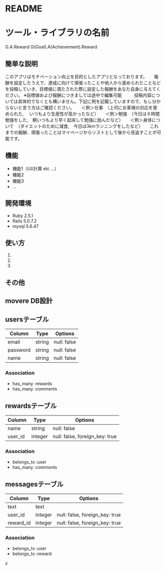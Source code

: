 # README

# ツール・ライブラリの名前
 
G.A.Reward
G(Goal).A(Achievement).Reward
## 簡単な説明
 
このアプリはモチベーション向上を目的としたアプリとなっております。
　
報酬を設定したうえで、達成に向けて頑張ったことや他人から褒められたことなどを投稿していき、目標値に満たされた際に設定した報酬をあなた自身に与えてください。
※目標値および報酬につきましては途中で編集可能
　
　
投稿内容については具体的でなくとも構いません。下記に例を記載していますので、もし分からないと言う方はご確認ください。
　
＜例＞仕事　（上司にお客様の対応を褒められた, 　いつもより生産性が高かったなど）
　
＜例＞勉強　（今日は８時間勉強をした,　朝いつもより早く起床して勉強に励んだなど）
　
＜例＞身体について　（ダイエットのために減食,　今日は3kmランニングをしたなど）
　
これまでの報酬、頑張ったことはマイページからリストとして後から見返すことが可能です。 
 
## 機能
 
- 機能1（UI/計算 etc ...）
- 機能2
- 機能3
- ...
 
 
## 開発環境
 
- Ruby 2.5.1
- Rails 5.0.7.2
- mysql 5.6.47
 
## 使い方
 
1. 
2. 
3. 
 
 
## その他
 




## movere DB設計

## usersテーブル
|Column|Type|Options|
|------|----|-------|
|email|string|null: false|
|password|string|null: false|
|name|string|null: false|
### Association
- has_many :rewards
- has_many :comments

## rewardsテーブル
|Column|Type|Options|
|------|----|-------|
|name|string|null: false|
|user_id|integer|null: false, foreign_key: true|
### Association
- belongs_to :user
- has_many :comments

## messagesテーブル
|Column|Type|Options|
|------|----|-------|
|text|text|
|user_id|integer|null: false, foreign_key: true|
|reward_id|integer|null: false, foreign_key: true|

### Association
- belongs_to :user
- belongs_to :reward

z